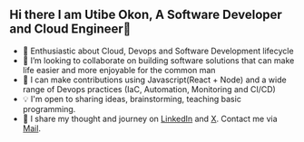 ## Hi there I am Utibe Okon, A Software Developer and Cloud Engineer👋

- 🌱 Enthusiastic about Cloud, Devops and Software Development lifecycle
- 👯 I’m looking to collaborate on building software solutions that can make life easier and more enjoyable for the common man
- 🤔 I can make contributions using Javascript(React + Node) and a wide range of Devops practices (IaC, Automation, Monitoring and CI/CD)
- 💡 I'm open to sharing ideas, brainstorming, teaching basic programming.
- 💬 I share my thought and journey on [LinkedIn](https://www.linkedin.com/in/utibe-okon-8350a8111/) and [X](https://x.com/yutee_okon). Contact me via [Mail](yuteenightxi@gmail.com).
